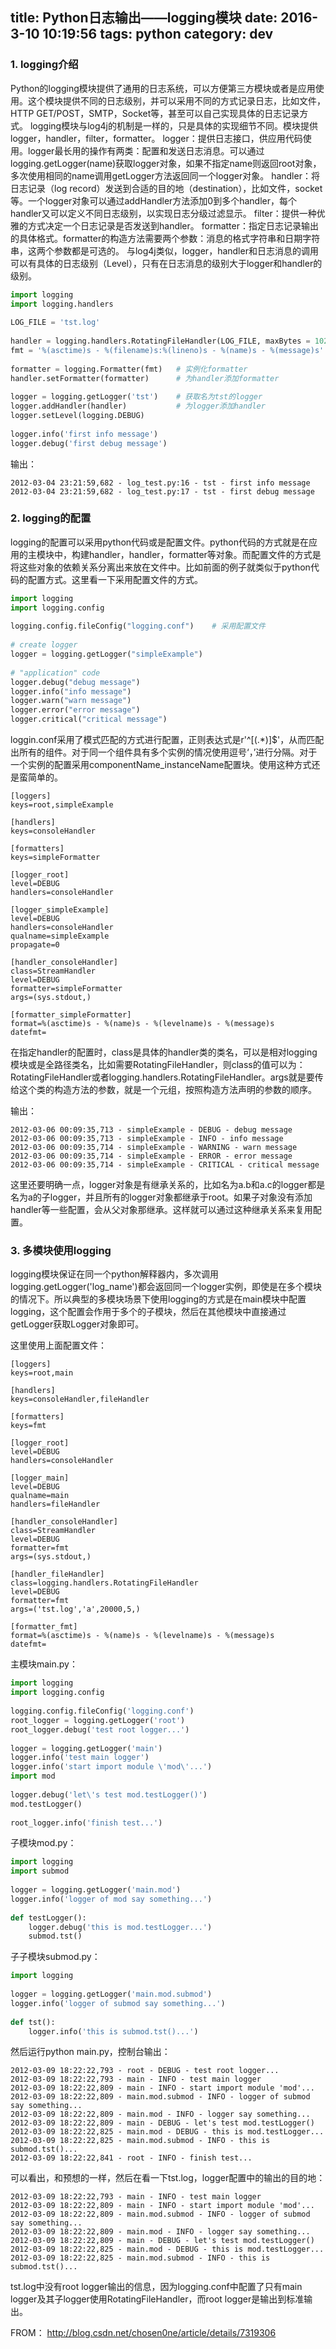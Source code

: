 title: Python日志输出——logging模块
date: 2016-3-10 10:19:56
tags: python
category: dev
---

### 1. logging介绍
Python的logging模块提供了通用的日志系统，可以方便第三方模块或者是应用使用。这个模块提供不同的日志级别，并可以采用不同的方式记录日志，比如文件，HTTP GET/POST，SMTP，Socket等，甚至可以自己实现具体的日志记录方式。
logging模块与log4j的机制是一样的，只是具体的实现细节不同。模块提供logger，handler，filter，formatter。
logger：提供日志接口，供应用代码使用。logger最长用的操作有两类：配置和发送日志消息。可以通过logging.getLogger(name)获取logger对象，如果不指定name则返回root对象，多次使用相同的name调用getLogger方法返回同一个logger对象。
handler：将日志记录（log record）发送到合适的目的地（destination），比如文件，socket等。一个logger对象可以通过addHandler方法添加0到多个handler，每个handler又可以定义不同日志级别，以实现日志分级过滤显示。
filter：提供一种优雅的方式决定一个日志记录是否发送到handler。
formatter：指定日志记录输出的具体格式。formatter的构造方法需要两个参数：消息的格式字符串和日期字符串，这两个参数都是可选的。
与log4j类似，logger，handler和日志消息的调用可以有具体的日志级别（Level），只有在日志消息的级别大于logger和handler的级别。

```python
import logging  
import logging.handlers  
  
LOG_FILE = 'tst.log'  
  
handler = logging.handlers.RotatingFileHandler(LOG_FILE, maxBytes = 1024*1024, backupCount = 5) # 实例化handler   
fmt = '%(asctime)s - %(filename)s:%(lineno)s - %(name)s - %(message)s'  
  
formatter = logging.Formatter(fmt)   # 实例化formatter  
handler.setFormatter(formatter)      # 为handler添加formatter  
  
logger = logging.getLogger('tst')    # 获取名为tst的logger  
logger.addHandler(handler)           # 为logger添加handler  
logger.setLevel(logging.DEBUG)  
  
logger.info('first info message')  
logger.debug('first debug message')  
```
输出：
```
2012-03-04 23:21:59,682 - log_test.py:16 - tst - first info message   
2012-03-04 23:21:59,682 - log_test.py:17 - tst - first debug message 
```

### 2. logging的配置
logging的配置可以采用python代码或是配置文件。python代码的方式就是在应用的主模块中，构建handler，handler，formatter等对象。而配置文件的方式是将这些对象的依赖关系分离出来放在文件中。比如前面的例子就类似于python代码的配置方式。这里看一下采用配置文件的方式。
```python
import logging  
import logging.config  
  
logging.config.fileConfig("logging.conf")    # 采用配置文件  
  
# create logger  
logger = logging.getLogger("simpleExample")  
  
# "application" code  
logger.debug("debug message")  
logger.info("info message")  
logger.warn("warn message")  
logger.error("error message")  
logger.critical("critical message")  
```

loggin.conf采用了模式匹配的方式进行配置，正则表达式是r'^[(.*)]$'，从而匹配出所有的组件。对于同一个组件具有多个实例的情况使用逗号‘，’进行分隔。对于一个实例的配置采用componentName_instanceName配置块。使用这种方式还是蛮简单的。
```
[loggers]  
keys=root,simpleExample  
  
[handlers]  
keys=consoleHandler  
  
[formatters]  
keys=simpleFormatter  
  
[logger_root]  
level=DEBUG  
handlers=consoleHandler  
  
[logger_simpleExample]  
level=DEBUG  
handlers=consoleHandler  
qualname=simpleExample  
propagate=0  
  
[handler_consoleHandler]  
class=StreamHandler  
level=DEBUG  
formatter=simpleFormatter  
args=(sys.stdout,)  
  
[formatter_simpleFormatter]  
format=%(asctime)s - %(name)s - %(levelname)s - %(message)s  
datefmt=  
```

在指定handler的配置时，class是具体的handler类的类名，可以是相对logging模块或是全路径类名，比如需要RotatingFileHandler，则class的值可以为：RotatingFileHandler或者logging.handlers.RotatingFileHandler。args就是要传给这个类的构造方法的参数，就是一个元组，按照构造方法声明的参数的顺序。

输出：
```
2012-03-06 00:09:35,713 - simpleExample - DEBUG - debug message  
2012-03-06 00:09:35,713 - simpleExample - INFO - info message  
2012-03-06 00:09:35,714 - simpleExample - WARNING - warn message  
2012-03-06 00:09:35,714 - simpleExample - ERROR - error message  
2012-03-06 00:09:35,714 - simpleExample - CRITICAL - critical message  
```
这里还要明确一点，logger对象是有继承关系的，比如名为a.b和a.c的logger都是名为a的子logger，并且所有的logger对象都继承于root。如果子对象没有添加handler等一些配置，会从父对象那继承。这样就可以通过这种继承关系来复用配置。
### 3. 多模块使用logging
logging模块保证在同一个python解释器内，多次调用logging.getLogger('log_name')都会返回同一个logger实例，即使是在多个模块的情况下。所以典型的多模块场景下使用logging的方式是在main模块中配置logging，这个配置会作用于多个的子模块，然后在其他模块中直接通过getLogger获取Logger对象即可。
        
这里使用上面配置文件：

```
[loggers]  
keys=root,main  
  
[handlers]  
keys=consoleHandler,fileHandler  
  
[formatters]  
keys=fmt  
  
[logger_root]  
level=DEBUG  
handlers=consoleHandler  
  
[logger_main]  
level=DEBUG  
qualname=main  
handlers=fileHandler  
  
[handler_consoleHandler]  
class=StreamHandler  
level=DEBUG  
formatter=fmt  
args=(sys.stdout,)  
  
[handler_fileHandler]  
class=logging.handlers.RotatingFileHandler  
level=DEBUG  
formatter=fmt  
args=('tst.log','a',20000,5,)  
  
[formatter_fmt]  
format=%(asctime)s - %(name)s - %(levelname)s - %(message)s  
datefmt=  
```

主模块main.py：
```python
import logging  
import logging.config  
  
logging.config.fileConfig('logging.conf')  
root_logger = logging.getLogger('root')  
root_logger.debug('test root logger...')  
  
logger = logging.getLogger('main')  
logger.info('test main logger')  
logger.info('start import module \'mod\'...')  
import mod  
  
logger.debug('let\'s test mod.testLogger()')  
mod.testLogger()  
  
root_logger.info('finish test...')  
```

子模块mod.py：
```python
import logging  
import submod  
  
logger = logging.getLogger('main.mod')  
logger.info('logger of mod say something...')  
  
def testLogger():  
    logger.debug('this is mod.testLogger...')  
    submod.tst()  
```

子子模块submod.py：
```python
import logging  
  
logger = logging.getLogger('main.mod.submod')  
logger.info('logger of submod say something...')  
  
def tst():  
    logger.info('this is submod.tst()...')  
```
然后运行python main.py，控制台输出：
```
2012-03-09 18:22:22,793 - root - DEBUG - test root logger...  
2012-03-09 18:22:22,793 - main - INFO - test main logger  
2012-03-09 18:22:22,809 - main - INFO - start import module 'mod'...  
2012-03-09 18:22:22,809 - main.mod.submod - INFO - logger of submod say something...  
2012-03-09 18:22:22,809 - main.mod - INFO - logger say something...  
2012-03-09 18:22:22,809 - main - DEBUG - let's test mod.testLogger()  
2012-03-09 18:22:22,825 - main.mod - DEBUG - this is mod.testLogger...  
2012-03-09 18:22:22,825 - main.mod.submod - INFO - this is submod.tst()...  
2012-03-09 18:22:22,841 - root - INFO - finish test...  
```
可以看出，和预想的一样，然后在看一下tst.log，logger配置中的输出的目的地：
```
2012-03-09 18:22:22,793 - main - INFO - test main logger  
2012-03-09 18:22:22,809 - main - INFO - start import module 'mod'...  
2012-03-09 18:22:22,809 - main.mod.submod - INFO - logger of submod say something...  
2012-03-09 18:22:22,809 - main.mod - INFO - logger say something...  
2012-03-09 18:22:22,809 - main - DEBUG - let's test mod.testLogger()  
2012-03-09 18:22:22,825 - main.mod - DEBUG - this is mod.testLogger...  
2012-03-09 18:22:22,825 - main.mod.submod - INFO - this is submod.tst()... 
```
tst.log中没有root logger输出的信息，因为logging.conf中配置了只有main logger及其子logger使用RotatingFileHandler，而root logger是输出到标准输出。

FROM： http://blog.csdn.net/chosen0ne/article/details/7319306